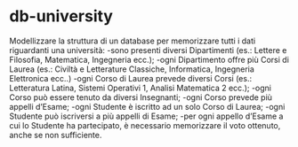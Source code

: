 # db-university

Modellizzare la struttura di un database per memorizzare tutti i dati riguardanti una università:
-sono presenti diversi Dipartimenti (es.: Lettere e Filosofia, Matematica, Ingegneria ecc.);
-ogni Dipartimento offre più Corsi di Laurea (es.: Civiltà e Letterature Classiche, Informatica, Ingegneria Elettronica ecc..)
-ogni Corso di Laurea prevede diversi Corsi (es.: Letteratura Latina, Sistemi Operativi 1, Analisi Matematica 2 ecc.);
-ogni Corso può essere tenuto da diversi Insegnanti;
-ogni Corso prevede più appelli d’Esame;
-ogni Studente è iscritto ad un solo Corso di Laurea;
-ogni Studente può iscriversi a più appelli di Esame;
-per ogni appello d’Esame a cui lo Studente ha partecipato, è necessario memorizzare il voto ottenuto, anche se non sufficiente.
